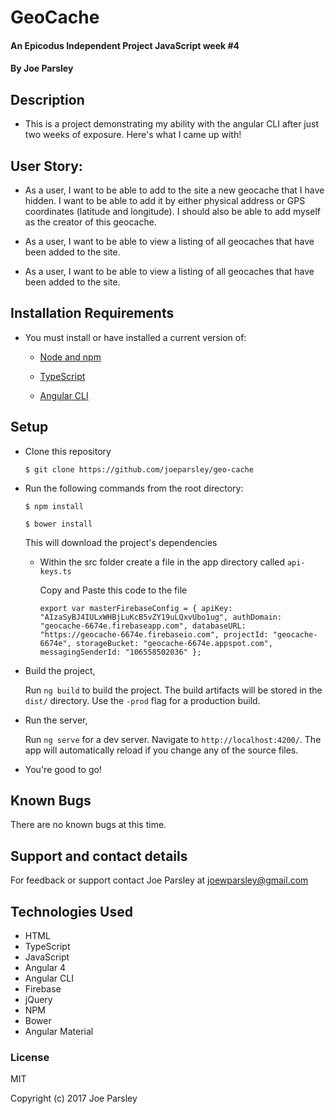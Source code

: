 # GeoCache

#### An Epicodus Independent Project JavaScript week #4

#### By Joe Parsley

## Description

* This is a project demonstrating my ability with the angular CLI after just two weeks of exposure. Here's what I came up with!

## User Story:

* As a user, I want to be able to add to the site a new geocache that I have hidden. I want to be able to add it by either physical address or GPS coordinates (latitude and longitude). I should also be able to add myself as the creator of this geocache.

* As a user, I want to be able to view a listing of all geocaches that have been added to the site.

* As a user, I want to be able to view a listing of all geocaches that have been added to the site.


## Installation Requirements

* You must install or have installed a current version of:

  * [Node and npm](https://nodejs.org/en/)

  * [TypeScript](https://www.typescriptlang.org/#download-links)

  * [Angular CLI](https://github.com/angular/angular-cli)


## Setup

* Clone this repository

  `$ git clone https://github.com/joeparsley/geo-cache`


* Run the following commands from the root directory:

  `$ npm install`

  `$ bower install`

  This will download the project's dependencies

  * Within the src folder create a file in the app directory called `api-keys.ts`

    Copy and Paste this code to the file

    `export var masterFirebaseConfig = {
      apiKey: "AIzaSyBJ4IULxWHBjLuKcB5vZY19uLQxvUbo1ug",
      authDomain: "geocache-6674e.firebaseapp.com",
      databaseURL: "https://geocache-6674e.firebaseio.com",
      projectId: "geocache-6674e",
      storageBucket: "geocache-6674e.appspot.com",
      messagingSenderId: "106558502036"
      };
  `

* Build the project,

  Run `ng build` to build the project. The build artifacts will be stored in the `dist/` directory. Use the `-prod` flag for a production build.

* Run the server,

  Run `ng serve` for a dev server. Navigate to `http://localhost:4200/`. The app will automatically reload if you change any of the source files.

* You're good to go!

## Known Bugs

There are no known bugs at this time.

## Support and contact details

For feedback or support contact Joe Parsley at joewparsley@gmail.com

## Technologies Used

* HTML
* TypeScript
* JavaScript
* Angular 4
* Angular CLI
* Firebase
* jQuery
* NPM
* Bower
* Angular Material

### License

MIT

Copyright (c) 2017 Joe Parsley
